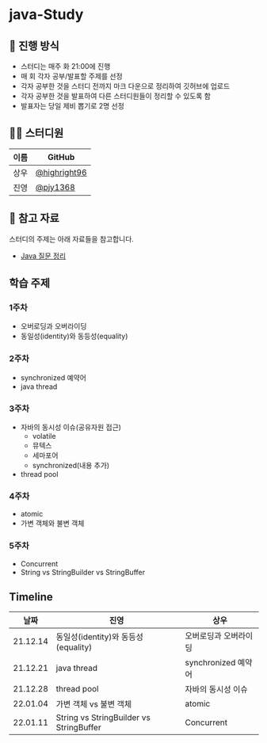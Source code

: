 # java-Study
## 🌳 진행 방식  
- 스터디는 매주 화 21:00에 진행  
- 매 회 각자 공부/발표할 주제를 선정
- 각자 공부한 것을 스터디 전까지 마크 다운으로 정리하여 깃허브에 업로드  
- 각자 공부한 것을 발표하여 다른 스터디원들이 정리할 수 있도록 함  
- 발표자는 당일 제비 뽑기로 2명 선정

## 👨‍💻  스터디원
| 이름   | GitHub                                         |
| ---- | ---------------------------------------------- |
| 상우 | [@highright96](https://github.com/highright96)|
| 진영 | [@pjy1368](https://github.com/pjy1368) |

## 📌 참고 자료
스터디의 주제는 아래 자료들을 참고합니다.
- [Java 질문 정리](https://www.notion.so/Java-8dc11f955a3c4fd985586df28bb1d118)

## 학습 주제

### 1주차
* 오버로딩과 오버라이딩
* 동일성(identity)와 동등성(equality)

### 2주차
* synchronized 예약어
* java thread

### 3주차
* 자바의 동시성 이슈(공유자원 접근)
  * volatile
  * 뮤텍스
  * 세마포어
  * synchronized(내용 추가)
* thread pool

### 4주차
* atomic
* 가변 객체와 불변 객체

### 5주차
* Concurrent
* String vs StringBuilder vs StringBuffer

## Timeline
| 날짜 | 진영 | 상우 |
|--|--|--|
| 21.12.14 | 동일성(identity)와 동등성(equality) | 오버로딩과 오버라이딩 |
| 21.12.21 | java thread | synchronized 예약어 |
| 21.12.28 | thread pool | 자바의 동시성 이슈 |
| 22.01.04 | 가변 객체 vs 불변 객체 | atomic |
| 22.01.11 | String vs StringBuilder vs StringBuffer | Concurrent |
